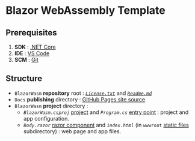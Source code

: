 # Blazor WebAssembly Template

## Prerequisites
1. **SDK** : [.NET Core](https://dotnet.microsoft.com/download)
2. **IDE** : [VS Code](https://code.visualstudio.com/download)
3. **SCM** : [Git](https://git-scm.com/downloads)

## Structure
- `BlazorWasm` **repository** root : [*`License.txt`*](https://help.github.com/en/github/creating-cloning-and-archiving-repositories/licensing-a-repository) and [*`Readme.md`*](https://help.github.com/en/github/creating-cloning-and-archiving-repositories/about-readmes)
- `Docs` **publishing** directory : [GitHub Pages site source](https://help.github.com/en/github/working-with-github-pages/configuring-a-publishing-source-for-your-github-pages-site#choosing-a-publishing-source)
- `BlazorWasm` **project** directory :
  - *`BlazorWasm.csproj`* [project](https://docs.microsoft.com/en-us/dotnet/architecture/blazor-for-web-forms-developers/project-structure#project-file) and *`Program.cs`* [entry point](https://docs.microsoft.com/en-us/dotnet/architecture/blazor-for-web-forms-developers/project-structure#entry-point) : project and app configuration.
  - *`Body.razor`* [razor component](https://docs.microsoft.com/en-us/dotnet/architecture/blazor-for-web-forms-developers/project-structure#razor-components) and *`index.html`* (in `wwwroot` [static files](https://docs.microsoft.com/en-us/dotnet/architecture/blazor-for-web-forms-developers/project-structure#static-files) subdirectory) : web page and app files.
